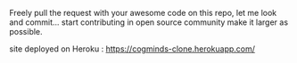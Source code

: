 Freely pull the request with your awesome code on this repo, let me look and commit...
start contributing in open source community make it larger as possible.

site deployed on Heroku : https://cogminds-clone.herokuapp.com/
